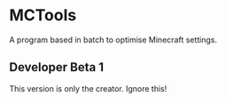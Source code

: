 # MCTools
A program based in batch to optimise Minecraft settings.


Developer Beta 1
------------------
This version is only
the creator. Ignore
this!

